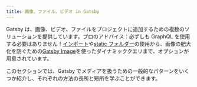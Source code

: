 ```yaml
---
title: 画像、ファイル、ビデオ in Gatsby
---
```


Gatsby は、画像、ビデオ、ファイルをプロジェクトに追加するための複数のソリューションを提供しています。プロのアドバイス：必ずしも GraphQL を使用する必要はありません！[インポート](/docs/importing-assets-into-files/)や[static フォルダー](/docs/static-folder/)の使用から、画像の肥大化を防ぐための[Gatsby Image](/docs/using-gatsby-image/)を使ったダイナミッククエリまで、オプションが用意されています。

このセクションでは、Gatsby でメディアを扱うための一般的なパターンをいくつか紹介し、それぞれの方法の長所と短所を学ぶことができます。

<GuideList slug={props.slug} />

